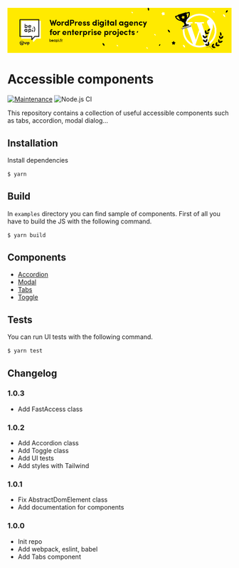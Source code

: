 [![Be API Github Banner](.github/banner-github.png)](https://beapi.fr)

# Accessible components
[![Maintenance](https://img.shields.io/badge/Maintained%3F-yes-green.svg)](https://GitHub.com/Naereen/StrapDown.js/graphs/commit-activity)
![Node.js CI](https://github.com/BeAPI/beapi-frontend-framework/workflows/Node.js%20CI/badge.svg?branch=master)

This repository contains a collection of useful accessible components such as tabs, accordion, modal dialog...

## Installation

Install dependencies
```bash
$ yarn
```

## Build

In `examples` directory you can find sample of components. First of all you have to build the JS with the following command.
```bash
$ yarn build
```

## Components
*   [Accordion](examples/accessible-accordion/)
*   [Modal](examples/accessible-modal/)
*   [Tabs](examples/accessible-tabs/)
*   [Toggle](examples/accessible-toggle/)

## Tests

You can run UI tests with the following command.
```bash
$ yarn test
```

## Changelog

### 1.0.3
*   Add FastAccess class

### 1.0.2
*   Add Accordion class
*   Add Toggle class
*   Add UI tests
*   Add styles with Tailwind

### 1.0.1
*   Fix AbstractDomElement class
*   Add documentation for components

### 1.0.0
*   Init repo
*   Add webpack, eslint, babel
*   Add Tabs component

